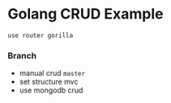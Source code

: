 # Golang CRUD Example

`use router gorilla`


### Branch

- manual crud `master`
- set structure mvc
- use mongodb crud